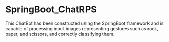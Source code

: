 # SpringBoot_ChatRPS
This ChatBot has been constructed using the SpringBoot framework and is capable of processing input images representing gestures such as rock, paper, and scissors, and correctly classifying them.
